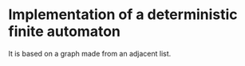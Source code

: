 # Implementation of a deterministic finite automaton

It is based on a graph made from an adjacent list.


